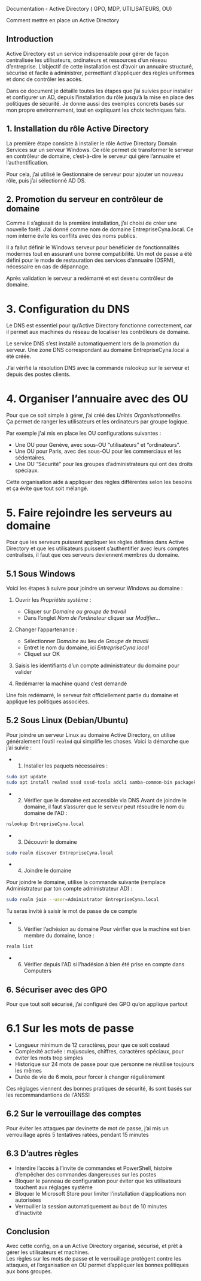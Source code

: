 Documentation - Active Directory ( GPO, MDP, UTILISATEURS, OU)


Comment mettre en place un Active Directory


## Introduction 
Active Directory est un service indispensable pour gérer de façon centralisée les utilisateurs, ordinateurs et ressources d’un réseau d’entreprise.
L’objectif de cette installation est d’avoir un annuaire structuré, sécurisé et facile à administrer, permettant d’appliquer des règles uniformes et donc de contrôler les accès.

Dans ce document je détaille toutes les étapes que j’ai suivies pour installer et configurer un AD, depuis l’installation du rôle jusqu’à la mise en place des politiques de sécurité.
Je donne aussi des exemples concrets basés sur mon propre environnement, tout en expliquant les choix techniques faits.




## 1. Installation du rôle Active Directory
La première étape consiste à installer le rôle Active Directory Domain Services sur un serveur Windows.
Ce rôle permet de transformer le serveur en contrôleur de domaine, c’est-à-dire le serveur qui gère l’annuaire et l’authentification.

Pour cela, j’ai utilisé le Gestionnaire de serveur pour ajouter un nouveau rôle, puis j’ai sélectionné AD DS.


## 2. Promotion du serveur en contrôleur de domaine
Comme il s’agissait de la première installation, j’ai choisi de créer une nouvelle forêt.
J’ai donné comme nom de domaine EntrepriseCyna.local. Ce nom interne évite les conflits avec des noms publics.

Il a fallut définir le Windows serveur pour bénéficier de fonctionnalités modernes tout en assurant une bonne compatibilité.
Un mot de passe a été défini pour le mode de restauration des services d’annuaire (DSRM), nécessaire en cas de dépannage.

Après validation le serveur a redémarré et est devenu contrôleur de domaine.

# 3. Configuration du DNS
Le DNS est essentiel pour qu’Active Directory fonctionne correctement, car il permet aux machines du réseau de localiser les contrôleurs de domaine.

Le service DNS s’est installé automatiquement lors de la promotion du serveur.
Une zone DNS correspondant au domaine EntrepriseCyna.local a été créée.

J’ai vérifié la résolution DNS avec la commande nslookup sur le serveur et depuis des postes clients.





# 4. Organiser l’annuaire avec des OU

Pour que ce soit simple à gérer, j’ai créé des *Unités Organisationnelles*.  
Ça permet de ranger les utilisateurs et les ordinateurs par groupe logique.

Par exemple j'ai mis en place les OU configurations suivantes  :  
- Une OU pour Genève, avec sous-OU “utilisateurs” et “ordinateurs”.  
- Une OU pour Paris, avec des sous-OU pour les commerciaux et les sédentaires.  
- Une OU “Sécurité” pour les groupes d’administrateurs qui ont des droits spéciaux.

Cette organisation aide à appliquer des règles différentes selon les besoins et ça évite que tout soit mélangé.


# 5. Faire rejoindre les serveurs au domaine

Pour que les serveurs puissent appliquer les règles définies dans Active Directory et que les utilisateurs puissent s’authentifier avec leurs comptes centralisés, il faut que ces serveurs deviennent membres du domaine.  

## 5.1 Sous Windows

Voici les étapes à suivre pour joindre un serveur Windows au domaine :

1. Ouvrir les *Propriétés système* :  
   - Cliquer sur *Domaine ou groupe de travail* 
   - Dans l’onglet *Nom de l’ordinateur* cliquer sur *Modifier...*

2. Changer l’appartenance :  
   - Sélectionner *Domaine* au lieu de *Groupe de travail*
   - Entret le nom du domaine, ici *EntrepriseCyna.local*
   - Cliquet sur OK

3. Saisis les identifiants d’un compte administrateur du domaine pour valider

4. Redémarrer la machine quand c’est demandé

Une fois redémarré, le serveur fait officiellement partie du domaine et applique les politiques associées.


## 5.2 Sous Linux (Debian/Ubuntu)

Pour joindre un serveur Linux au domaine Active Directory, on utilise généralement l’outil `realmd` qui simplifie les choses. Voici la démarche que j’ai suivie :  

- 1. Installer les paquets nécessaires :

```bash
sudo apt update
sudo apt install realmd sssd sssd-tools adcli samba-common-bin packagekit
```
- 2. Vérifier que le domaine est accessible via DNS
Avant de joindre le domaine, il faut s’assurer que le serveur peut résoudre le nom du domaine de  l'AD :

```bash
nslookup EntrepriseCyna.local
```
- 3. Découvrir le domaine

```bash
sudo realm discover EntrepriseCyna.local
```

- 4. Joindre le domaine

Pour joindre le domaine, utilise la commande suivante (remplace Administrateur par ton compte administrateur AD) :

```bash
sudo realm join --user=Administrator EntrepriseCyna.local
```
Tu seras invité à saisir le mot de passe de ce compte

- 5. Vérifier l’adhésion au domaine
Pour vérifier que la machine est bien membre du domaine, lance :

```bash
realm list
```
- 6. Vérifier depuis l'AD si l'hadésion à bien été prise en compte dans Computers 




## 6. Sécuriser avec des GPO

Pour que tout soit sécurisé, j’ai configuré des GPO qu’on applique partout

# 6.1 Sur les mots de passe

- Longueur minimum de 12 caractères, pour que ce soit costaud
- Complexité activée : majuscules, chiffres, caractères spéciaux, pour éviter les mots trop simples 
- Historique sur 24 mots de passe pour que personne ne réutilise toujours les mêmes 
- Durée de vie de 6 mois, pour forcer à changer régulièrement

Ces réglages viennent des bonnes pratiques de sécurité, ils sont basés sur les recommandantions de l'ANSSI 

## 6.2 Sur le verrouillage des comptes

Pour éviter les attaques par devinette de mot de passe, j’ai mis un verrouillage après 5 tentatives ratées, pendant 15 minutes

## 6.3 D’autres règles

- Interdire l’accès à l’invite de commandes et PowerShell, histoire d’empêcher des commandes dangereuses sur les postes 
- Bloquer le panneau de configuration pour éviter que les utilisateurs touchent aux réglages système
- Bloquer le Microsoft Store pour limiter l’installation d’applications non autorisées
- Verrouiller la session automatiquement au bout de 10 minutes d’inactivité



## Conclusion

Avec cette config, on a un Active Directory organisé, sécurisé, et prêt à gérer les utilisateurs et machines.  
Les règles sur les mots de passe et le verrouillage protègent contre les attaques, et l’organisation en OU permet d’appliquer les bonnes politiques aux bons groupes.


